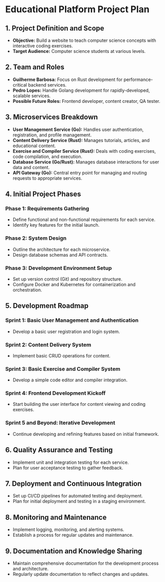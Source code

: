 
# Educational Platform Project Plan

## 1. Project Definition and Scope
- **Objective:** Build a website to teach computer science concepts with interactive coding exercises.
- **Target Audience:** Computer science students at various levels.

## 2. Team and Roles
- **Guilherme Barbosa:** Focus on Rust development for performance-critical backend services.
- **Pedro Lopes:** Handle Golang development for rapidly-developed, scalable services.
- **Possible Future Roles:** Frontend developer, content creator, QA tester.

## 3. Microservices Breakdown
- **User Management Service (Go):** Handles user authentication, registration, and profile management.
- **Content Delivery Service (Rust):** Manages tutorials, articles, and educational content.
- **Exercise and Compiler Service (Rust):** Deals with coding exercises, code compilation, and execution.
- **Database Service (Go/Rust):** Manages database interactions for user data and content.
- **API Gateway (Go):** Central entry point for managing and routing requests to appropriate services.

## 4. Initial Project Phases
### Phase 1: Requirements Gathering
- Define functional and non-functional requirements for each service.
- Identify key features for the initial launch.

### Phase 2: System Design
- Outline the architecture for each microservice.
- Design database schemas and API contracts.

### Phase 3: Development Environment Setup
- Set up version control (Git) and repository structure.
- Configure Docker and Kubernetes for containerization and orchestration.

## 5. Development Roadmap
### Sprint 1: Basic User Management and Authentication
- Develop a basic user registration and login system.

### Sprint 2: Content Delivery System
- Implement basic CRUD operations for content.

### Sprint 3: Basic Exercise and Compiler System
- Develop a simple code editor and compiler integration.

### Sprint 4: Frontend Development Kickoff
- Start building the user interface for content viewing and coding exercises.

### Sprint 5 and Beyond: Iterative Development
- Continue developing and refining features based on initial framework.

## 6. Quality Assurance and Testing
- Implement unit and integration testing for each service.
- Plan for user acceptance testing to gather feedback.

## 7. Deployment and Continuous Integration
- Set up CI/CD pipelines for automated testing and deployment.
- Plan for initial deployment and testing in a staging environment.

## 8. Monitoring and Maintenance
- Implement logging, monitoring, and alerting systems.
- Establish a process for regular updates and maintenance.

## 9. Documentation and Knowledge Sharing
- Maintain comprehensive documentation for the development process and architecture.
- Regularly update documentation to reflect changes and updates.
